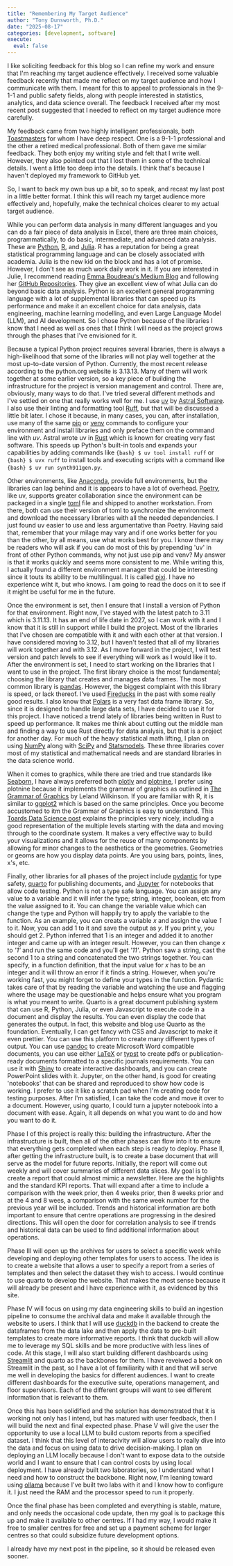 ```yaml
---
title: "Remembering My Target Audience"
author: "Tony Dunsworth, Ph.D."
date: "2025-08-17"
categories: [development, software]
execute: 
  eval: false
---
```


I like soliciting feedback for this blog so I can refine my work and ensure that I'm reaching my target audience effectively. I received some valuable feedback recently that made me reflect on my target audience and how I communicate with them. I meant for this to appeal to professionals in the 9-1-1 and public safety fields, along with people interested in statistics, analytics, and data science overall. The feedback I received after my most recent post suggested that I needed to reflect on my target audience more carefully.

My feedback came from two highly intelligent professionals, both [Toastmasters](https://www.toastmasters.org) for whom I have deep respect. One is a 9-1-1 professional and the other a retired medical professional. Both of them gave me similar feedback. They both enjoy my writing style and felt that I write well. However, they also pointed out that I lost them in some of the technical details. I went a little too deep into the details. I think that's because I haven't deployed my framework to GitHub yet.

So, I want to back my own bus up a bit, so to speak, and recast my last post in a little better format. I think this will reach my target audience more effectively and, hopefully, make the technical choices clearer to my actual target audience.

While you can perform data analysis in many different languages and you can do a fair piece of data analysis in Excel, there are three main choices, programmatically, to do basic, intermediate, and advanced data analysis. These are [Python](https://www.python.org), [R](https://cran.r-project.org/), and [Julia](https://julialang.org/). R has a reputation for being a great statistical programming language and can be closely associated with academia. Julia is the new kid on the block and has a lot of promise. However, I don't see as much work daily work in it. If you are interested in Julie, I recommend reading [Emma Boudreau's Medium Blog](https://medium.com/@emmacode) and following her [GitHub Repositories](https://github.com/emmaccode). They give an excellent view of what Julia can do beyond basic data analysis. Python is an excellent general programming language with a lot of supplemental libraries that can speed up its performance and make it an excellent choice for data analysis, data engineering, machine learning modelling, and even Large Language Model (LLM), and AI development. So I chose Python because of the libraries I know that I need as well as ones that I think I will need as the project grows through the phases that I've envisioned for it.

Because a typical Python project requires several libraries, there is always a high-likelihood that some of the libraries will not play well together at the most up-to-date version of Python. Currently, the most recent release according to the python.org website is 3.13.13. Many of them will work together at some earlier version, so a key piece of building the infrastructure for the project is version management and control. There are, obviously, many ways to do that. I've tried several different methods and I've settled on one that really works well for me. I use [uv](https://docs.astral.sh/uv/) by [Astral Software](https://astral.sh/). I also use their linting and formatting tool [Ruff](https://docs.astral.sh/ruff/), but that will be discussed a little bit later. I chose it because, in many cases, you can, after installation, use many of the same [pip](https://pypi.org/project/pip/) or [venv](https://docs.python.org/3.11/library/venv.html) commands to configure your environment and install libraries and only preface them on the command line with *uv*. Astral wrote uv in [Rust](https://www.rust-lang.org/) which is known for creating very fast software. This speeds up Python's built-in tools and expands your capabilities by adding commands like `{bash} $ uv tool install ruff` or `{bash} $ uvx ruff` to install tools and executing scripts with a command like `{bash} $ uv run synth911gen.py`. 

Other environments, like [Anaconda](https://anaconda.com), provide full environments, but the libraries can lag behind and it is appears to have a lot of overhead. [Poetry](https://python-poetry.org/), like uv, supports greater collaboration since the environment can be packaged in a single [toml](https://toml.io/en/) file and shipped to another workstation. From there, both can use their version of toml to synchronize the environment and download the necessary libraries with all the needed dependencies. I just found uv easier to use and less argumentative than Poetry. Having said that, remember that your milage may vary and if one works better for you than the other, by all means, use what works best for you. I know there may be readers who will ask if you can do most of this by prepending 'uv' in front of other Python commands, why not just use pip and venv? My answer is that it works quickly and seems more consistent to me. While writing this, I actually found a different environment manager that could be interesting since it touts its ability to be multilingual. It is called [pixi](https://pixi.sh/latest/). I have no experience wiht it, but who knows. I am going to read the docs on it to see if it might be useful for me in the future.

Once the environment is set, then I ensure that I install a version of Python for that environment. Right now, I've stayed with the latest patch to 3.11 which is 3.11.13. It has an end of life date in 2027, so I can work with it and I know that it is still in support while I build the project. Most of the libraries that I've chosen are compatible with it and with each other at that version. I have considered moving to 3.12, but I haven't tested that all of my libraries will work together and with 3.12. As I move forward in the project, I will test version and patch levels to see if everything will work as I would like it to. After the environment is set, I need to start working on the libraries that I want to use in the project. The first library choice is the most fundamental; choosing the library that creates and manages data frames. The most common library is [pandas](https://pandas.pydata.org/). However, the biggest complaint with this library is speed, or lack thereof. I've used [Fireducks](https://fireducks-dev.github.io/) in the past with some really good results. I also know that [Polars](https://pola.rs/) is a very fast data frame library. So, since it is designed to handle large data sets, I have decided to use it for this project. I have noticed a trend lately of libraries being written in Rust to speed up performance. It makes me think about cutting out the middle man and finding a way to use Rust directly for data analysis, but that is a project for another day. For much of the heavy statistical math lifting, I plan on using [NumPy](https://numpy.org/) along with [SciPy](https://scipy.org/) and [Statsmodels](https://www.statsmodels.org/stable/index.html). These three libraries cover most of my statistical and mathematical needs and are standard libraries in the data science world.

When it comes to graphics, while there are tried and true standards like [Seaborn](https://seaborn.pydata.org/), I have always preferred both [plotly](https://plotly.com/) and [plotnine](https://plotnine.org/), I prefer using plotnine because it implements the grammar of graphics as outlined in [The Grammar of Graphics](https://link.springer.com/book/10.1007/0-387-28695-0) by Leland Wilkinson. If you are familiar with R, it is similar to [ggplot2](https://ggplot2.tidyverse.org/) which is based on the same principles. Once you become accustomed to itm the Grammar of Graphics is easy to understand. This [Toards Data Science post](https://towardsdatascience.com/a-comprehensive-guide-to-the-grammar-of-graphics-for-effective-visualization-of-multi-dimensional-1f92b4ed4149/) explains the principles very nicely, including a good representation of the multiple levels starting with the data and moving through to the coordinate system. It makes a very effective way to build your visualizations and it allows for the reuse of many components by allowing for minor changes to the aesthetics or the geometries. Geometries or geoms are how you display data points. Are you using bars, points, lines, x's, etc.

Finally, other libraries for all phases of the project include [pydantic](https://docs.pydantic.dev/latest/) for type safety, [quarto](https://www.quarto.org) for publishing documents, and [Jupyter](https://jupyter.org/) for notebooks that allow code testing. Python is not a type safe language. You can assign any value to a variable and it will infer the type; string, integer, boolean, etc from the value assigned to it. You can change the variable value which can change the type and Python will happily try to apply the variable to the function. As an example, you can creats a variable *x* and assign the value *1* to it. Now, you can add 1 to it and save the output as *y*. If you print y, you should get 2. Python inferred that 1 is an integer and added it to another integer and came up with an integer result. However, you can then change *x* to *'1'* and run the same code and you'll get *'11'*. Python saw a string, cast the second 1 to a string and concatenated the two strings together. You can specify, in a function definition, that the input value for *x* has to be an integer and it will throw an error if it finds a string. However, when you're working fast, you might forget to define your types in the function. Pydantic takes care of that by reading the variable and watching the use and flagging where the usage may be questionable and helps ensure what you program is what you meant to write. Quarto is a great document publishing system that can use R, Python, Julia, or even Javascript to execute code in a document and display the results. You can even display the code that generates the output. In fact, this website and blog use Quarto as the foundation. Eventually, I can get fancy with CSS and Javascript to make it even prettier. You can use this platform to create many different types of output. You can use [pandoc](https://pandoc.org/) to create Microsoft Word compatible documents, you can use either [LaTeX](https://www.latex-project.org/) or [typst](https://github.com/typst/typst) to create pdfs or publication-ready documents formatted to a specific journals requirements. You can use it with [Shiny](https://shiny.posit.co/) to create interactive dashboards, and you can create PowerPoint slides with it. Jupyter, on the other hand, is good for creating 'notebooks' that can be shared and reproduced to show how code is working. I prefer to use it like a scratch pad when I'm creating code for testing purposes. After I'm satisfied, I can take the code and move it over to a document. However, using quarto, I could turn a jupyter notebook into a document with ease. Again, it all depends on what you want to do and how you want to do it.

Phase I of this project is really this: building the infrastructure. After the infrastructure is built, then all of the other phases can flow into it to ensure that everything gets completed when each step is ready to deploy. Phase II, after getting the infrastructure built, is to create a base document that will serve as the model for future reports. Initially, the report will come out weekly and will cover summaries of different data slices. My goal is to create a report that could almost mimic a newsletter. Here are the highlights and the standard KPI reports. That will expand after a time to include a comparison with the week prior, then 4 weeks prior, then 8 weeks prior and at the 4 and 8 wees, a comparison with the same week number for the previous year will be included. Trends and historical information are both important to ensure that centre operations are progressing in the desired directions. This will open the door for correlation analysis to see if trends and historical data can be used to find additional information about operations. 

Phase III will open up the archives for users to select a specific week while developing and deploying other templates for users to access. The idea is to create a website that allows a user to specify a report from a series of templates and then select the dataset they wish to access. I would continue to use quarto to develop the website. That makes the most sense because it will already be present and I have experience with it, as evidenced by this site.

Phase IV will focus on using my data engineering skills to build an ingestion pipeline to consume the archival data and make it available through the website to users. I think that I will use [duckdb](https://duckdb.org) in the backend to create the dataframes from the data lake and then apply the data to pre-built templates to create more informative reports. I think that duckdb will allow me to leverage my SQL skills and be more productive with less lines of code. At this stage, I will also start building different dashboards using [Streamlit](https://streamlit.io/) and quarto as the backbones for them. I have reveiwed a book on Streamlit in the past, so I have a lot of familiarity with it and that will serve me well in developing the basics for different audiences. I want to create different dashboards for the executive suite, operations management, and floor supervisors. Each of the different groups will want to see different information that is relevant to them.

Once this has been solidified and the solution has demonstrated that it is working not only has I intend, but has matured with user feedback, then I will build the next and final expected phase. Phase V will give the user the opportunity to use a local LLM to build custom reports from a specified dataset. I think that this level of interacivity will allow users to really dive into the data and focus on using data to drive decision-making. I plan on deploying an LLM locally because I don't want to expose data to the outside world and I want to ensure that I can control costs by using local deployment. I have already built two laboratories, so I understand what I need and how to construct the backbone. Right now, I'm leaning toward using [ollama](https://ollama.com/) because I've built two labs with it and I know how to configure it. I just need the RAM and the processor speed to run it properly. 

Once the final phase has been completed and everything is stable, mature, and only needs the occasional code update, then my goal is to package this up and make it available to other centres. If I had my way, I would make it free to smaller centres for free and set up a payment scheme for larger centres so that could subsidize future development options. 

I already have my next post in the pipeline, so it should be released even sooner. 